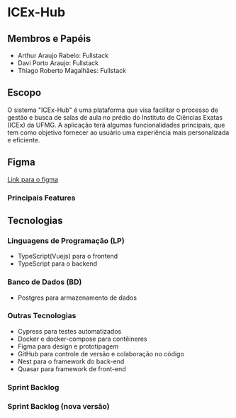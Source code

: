 # ICEx-Hub

## Membros e Papéis

- Arthur Araujo Rabelo: Fullstack
- Davi Porto Araujo: Fullstack
- Thiago Roberto Magalhães: Fullstack

## Escopo

O sistema "ICEx-Hub" é uma plataforma que visa facilitar o processo de gestão e busca de salas de aula no prédio do Instituto de Ciências Exatas (ICEx) da UFMG. A aplicação terá algumas funcionalidades principais, que tem como objetivo fornecer ao usuário uma experiência mais personalizada e eficiente.

## Figma

[Link para o figma](https://www.figma.com/file/9E03uUlkhs4tlAyjkWmJHx/ICEx-Hub?type=design&node-id=202%3A2&mode=design&t=viZ9WwJ73szRuBgV-1)

### Principais Features

## Tecnologias

### Linguagens de Programação (LP)

- TypeScript(Vuejs) para o frontend
- TypeScript para o backend

### Banco de Dados (BD)

- Postgres para armazenamento de dados

### Outras Tecnologias

- Cypress para testes automatizados
- Docker e docker-compose para contêineres
- Figma para design e prototipagem
- GitHub para controle de versão e colaboração no código
- Nest para o framework do back-end
- Quasar para framework de front-end

### Sprint Backlog

### Sprint Backlog (nova versão)
